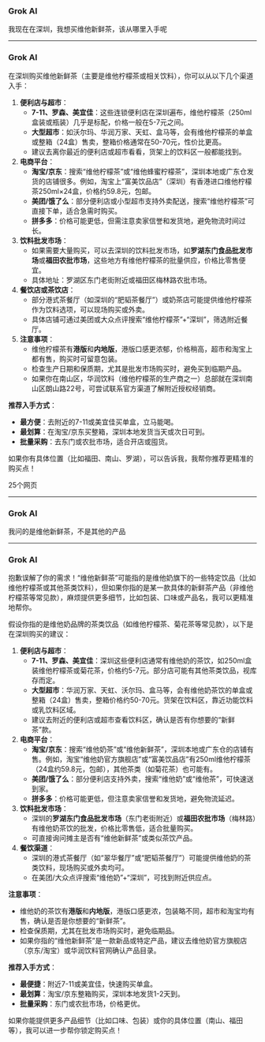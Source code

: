 ### Grok AI

<div class="thinking-container"></div><div class="response-content-markdown [&amp;_a]:text-current [&amp;_a:hover]:text-primary [&amp;_a:hover]:decoration-primary [&amp;_a]:underline [&amp;_a]:decoration-primary/30 [&amp;_a]:underline-offset-2 [&amp;_h2:first-child]:mt-0 [&amp;_h3:first-child]:mt-0 [&amp;_h4:first-child]:mt-0"><p dir="auto" class="break-words" style="white-space: pre-wrap;">我现在在深圳，我想买维他新鲜茶，该从哪里入手呢</p></div><section class="inline-media-container flex flex-col gap-1"></section>

---

### Grok AI

<div class="thinking-container"></div><div class="response-content-markdown [&amp;_a]:text-current [&amp;_a:hover]:text-primary [&amp;_a:hover]:decoration-primary [&amp;_a]:underline [&amp;_a]:decoration-primary/30 [&amp;_a]:underline-offset-2 [&amp;_h2:first-child]:mt-0 [&amp;_h3:first-child]:mt-0 [&amp;_h4:first-child]:mt-0"><p dir="auto" class="break-words" style="white-space: pre-wrap;">在深圳购买维他新鲜茶（主要是维他柠檬茶或相关饮料），你可以从以下几个渠道入手：</p>
<ol dir="auto" class="marker:text-secondary">
<li class="break-words"><strong>便利店与超市</strong>：
<ul dir="auto" class="marker:text-secondary">
<li class="break-words"><strong>7-11、罗森、美宜佳</strong>：这些连锁便利店在深圳遍布，维他柠檬茶（250ml盒装或瓶装）几乎是标配，价格一般在5-7元之间。</li>
<li class="break-words"><strong>大型超市</strong>：如沃尔玛、华润万家、天虹、盒马等，会有维他柠檬茶的单盒或整箱（24盒）售卖，整箱价格通常在50-70元，性价比更高。</li>
<li class="break-words">建议去离你最近的便利店或超市看看，货架上的饮料区一般都能找到。</li>
</ul>
</li>
<li class="break-words"><strong>电商平台</strong>：
<ul dir="auto" class="marker:text-secondary">
<li class="break-words"><strong>淘宝/京东</strong>：搜索“维他柠檬茶”或“维他蜂蜜柠檬茶”，深圳本地或广东仓发货的店铺很多。例如，淘宝上“富美饮品店”（深圳）有香港进口维他柠檬茶250ml×24盒，价格约59.8元，包邮。<a href="https://mobile-phone.taobao.com/chanpin/066824f7a53a726576a055a203c0b63165ab687aca92a89d9fb51c7efbe5b398.html" target="_blank" rel="noopener noreferrer" class="web-search-result-chip focus:outline-none focus-visible:outline-none focus-visible:bg:input rounded-md ml-1 mr-0.5" data-state="closed"><div class="inline-flex align-text-bottom items-center justify-center select-none my-0 rounded-md bg-important border border-card-border opacity-60 grayscale hover:filter-none hover:opacity-100 transition-opacity"><img class="size-[18px] m-0 rounded-md" alt="" src="https://imgs.search.brave.com/DtLUNB-TvJApK2n6GJMogfCYiUrYHGtMlFtXKf11aoc/rs:fit:64:0:0:0/g:ce/aHR0cDovL2Zhdmlj/b25zLnNlYXJjaC5i/cmF2ZS5jb20vaWNv/bnMvOWFmMGU2NGMw/MDFjZjA0ZmFhZjUy/Zjk1YTQwMzFmMzBk/MTRmMWYxMTdjYjM3/YzkzODlkYjE0YWFl/ZmRmMTEzNS9tb2Jp/bGUtcGhvbmUudGFv/YmFvLmNvbS8"></div></a></li>
<li class="break-words"><strong>美团/饿了么</strong>：部分便利店或小型超市支持外卖配送，搜索“维他柠檬茶”可直接下单，适合急需时购买。</li>
<li class="break-words"><strong>拼多多</strong>：价格可能更低，但需注意卖家信誉和发货地，避免物流时间过长。</li>
</ul>
</li>
<li class="break-words"><strong>饮料批发市场</strong>：
<ul dir="auto" class="marker:text-secondary">
<li class="break-words">如果需要大量购买，可以去深圳的饮料批发市场，如<strong>罗湖东门食品批发市场</strong>或<strong>福田农批市场</strong>，这些地方有维他柠檬茶的批量供应，价格比零售便宜。</li>
<li class="break-words">具体地址：罗湖区东门老街附近或福田区梅林路农批市场。</li>
</ul>
</li>
<li class="break-words"><strong>餐饮店或茶饮店</strong>：
<ul dir="auto" class="marker:text-secondary">
<li class="break-words">部分港式茶餐厅（如深圳的“肥韬茶餐厅”）或奶茶店可能提供维他柠檬茶作为饮料选项，可以现场购买或外卖。<a href="https://m.55haitao.com/show/321530/" target="_blank" rel="noopener noreferrer" class="web-search-result-chip focus:outline-none focus-visible:outline-none focus-visible:bg:input rounded-md ml-1 mr-0.5" data-state="closed"><div class="inline-flex align-text-bottom items-center justify-center select-none my-0 rounded-md bg-important border border-card-border opacity-60 grayscale hover:filter-none hover:opacity-100 transition-opacity"><img class="size-[18px] m-0 rounded-md" alt="" src="https://imgs.search.brave.com/APalpYi7oy-0gsXlkGaB7_Y6BMfcAYe8LZ0R_y_QIsU/rs:fit:64:0:0:0/g:ce/aHR0cDovL2Zhdmlj/b25zLnNlYXJjaC5i/cmF2ZS5jb20vaWNv/bnMvOWIyNjIwOWJi/YmVmODcxMDQ3MTdh/YmJhMzBhMjFhMmRl/NjMyYmMzZjg3MDE0/ZjAwOTcxNWRkNGY0/M2VlNGNkZi9tLjU1/aGFpdGFvLmNvbS8"></div></a></li>
<li class="break-words">具体店铺可通过美团或大众点评搜索“维他柠檬茶”+“深圳”，筛选附近餐厅。</li>
</ul>
</li>
<li class="break-words"><strong>注意事项</strong>：
<ul dir="auto" class="marker:text-secondary">
<li class="break-words">维他柠檬茶有<strong>港版</strong>和<strong>内地版</strong>，港版口感更浓郁，价格稍高，超市和淘宝上都有售，购买时可留意包装。</li>
<li class="break-words">检查生产日期和保质期，尤其是批发市场购买时，避免买到临期产品。</li>
<li class="break-words">如果你在南山区，华润饮料（维他柠檬茶的生产商之一）总部就在深圳南山区朗山路22号，可尝试联系官方渠道了解附近授权经销商。<a href="https://www.crbeverage.com/" target="_blank" rel="noopener noreferrer" class="web-search-result-chip focus:outline-none focus-visible:outline-none focus-visible:bg:input rounded-md ml-1 mr-0.5" data-state="closed"><div class="inline-flex align-text-bottom items-center justify-center select-none my-0 rounded-md bg-important border border-card-border opacity-60 grayscale hover:filter-none hover:opacity-100 transition-opacity"><img class="size-[18px] m-0 rounded-md" alt="" src="https://imgs.search.brave.com/GL_VLHSF6nMeyjF6VZQ6mZvlsZpo3Kx9BO9O_ByJVQo/rs:fit:64:0:0:0/g:ce/aHR0cDovL2Zhdmlj/b25zLnNlYXJjaC5i/cmF2ZS5jb20vaWNv/bnMvZjVhZDNkNzNl/NjRiMzMwZTgwN2E4/ZDQ5M2EzNjAxZTYw/YmJlNjdkNTE2OGNh/OGE0ZjcyNWEwOWNi/YmJmYjg3MS93d3cu/Y3JiZXZlcmFnZS5j/b20v"></div></a></li>
</ul>
</li>
</ol>
<p dir="auto" class="break-words" style="white-space: pre-wrap;"><strong>推荐入手方式</strong>：</p>
<ul dir="auto" class="marker:text-secondary">
<li class="break-words"><strong>最方便</strong>：去附近的7-11或美宜佳买单盒，立马能喝。</li>
<li class="break-words"><strong>最划算</strong>：在淘宝/京东买整箱，深圳本地发货当天或次日可到。</li>
<li class="break-words"><strong>批量采购</strong>：去东门或农批市场，适合开店或囤货。</li>
</ul>
<p dir="auto" class="break-words" style="white-space: pre-wrap;">如果你有具体位置（比如福田、南山、罗湖），可以告诉我，我帮你推荐更精准的购买点！</p></div><section class="inline-media-container flex flex-col gap-1"></section><div class="flex gap-2 mt-4"><div class="search-results flex -ml-1 text-sm gap-2 mb-1"><div class="flex flex-row items-center pr-4 py-1 rounded-full cursor-pointer bg-foreground border border-card-border hover:bg-card-hover hover:border-card-border-focus"><div style="z-index: 3;"><div class="align-text-bottom items-center justify-center select-none transition my-0 rounded-md opacity-100 ml-1.5 flex bg-popover overflow-hidden border border-background z-3"><img class="size-[18px] m-0 rounded-md" alt="" src="https://imgs.search.brave.com/CZHx3MYR6wzMpI4CLnmqxWwEB1Bsj39yk1PWWIJfoX8/rs:fit:64:0:0:0/g:ce/aHR0cDovL2Zhdmlj/b25zLnNlYXJjaC5i/cmF2ZS5jb20vaWNv/bnMvNDIxMDExZmZj/YjRkNjM3YWYwMDdl/OTE1NDg2ZmU1ZGZh/MDU4MTFhZTM4MWFl/ZjhmM2U2YmU4NGFl/Mzc4MDdlMC93d3cu/Z3VtaW5nbmMuY29t/Lw"></div></div><div style="z-index: 2;"><div class="align-text-bottom items-center justify-center select-none transition my-0 rounded-md opacity-100 flex bg-popover overflow-hidden border border-background z-2 -ml-2"><img class="size-[18px] m-0 rounded-md" alt="" src="https://imgs.search.brave.com/S-R7ikPf0u3zIxtSHcLMVzsWtzgbFJAvWjDe17p5-lM/rs:fit:64:0:0:0/g:ce/aHR0cDovL2Zhdmlj/b25zLnNlYXJjaC5i/cmF2ZS5jb20vaWNv/bnMvNTUyZDk1MGNl/MTFhZDcyNTgwYzZh/YzU0MmFhZTY4YTAz/YzcwODJlODE2MTc1/NjIyOWViNTk4Mjg2/OWJlMTNhZS9iYWlr/ZS5iYWlkdS5jb20v"></div></div><div style="z-index: 1;"><div class="align-text-bottom items-center justify-center select-none transition my-0 rounded-md opacity-100 flex bg-popover overflow-hidden border border-background z-1 -ml-2"><img class="size-[18px] m-0 rounded-md" alt="" src="https://imgs.search.brave.com/bMccMZkxUtOU8SYNFtKDV4XO-Dbchybb0am4MfPciq8/rs:fit:64:0:0:0/g:ce/aHR0cDovL2Zhdmlj/b25zLnNlYXJjaC5i/cmF2ZS5jb20vaWNv/bnMvNzRmY2EzZDg1/Yjk3ZTQ0MzhkNTQ5/NjFkODQ2ZTM5ZThm/ODY4ZTAyZjA0OGZh/MWZlNTAwOGJhMTg2/MmM5YWFmNS96aGlk/YW8uYmFpZHUuY29t/Lw"></div></div><div class="truncate ml-2">25个网页</div></div></div></div>

---

### Grok AI

<div class="thinking-container"></div><div class="response-content-markdown [&amp;_a]:text-current [&amp;_a:hover]:text-primary [&amp;_a:hover]:decoration-primary [&amp;_a]:underline [&amp;_a]:decoration-primary/30 [&amp;_a]:underline-offset-2 [&amp;_h2:first-child]:mt-0 [&amp;_h3:first-child]:mt-0 [&amp;_h4:first-child]:mt-0"><p dir="auto" class="break-words" style="white-space: pre-wrap;">我问的是维他新鲜茶，不是其他的产品</p></div><section class="inline-media-container flex flex-col gap-1"></section>

---

### Grok AI

<div class="thinking-container"></div><div class="response-content-markdown [&amp;_a]:text-current [&amp;_a:hover]:text-primary [&amp;_a:hover]:decoration-primary [&amp;_a]:underline [&amp;_a]:decoration-primary/30 [&amp;_a]:underline-offset-2 [&amp;_h2:first-child]:mt-0 [&amp;_h3:first-child]:mt-0 [&amp;_h4:first-child]:mt-0"><p dir="auto" class="break-words" style="white-space: pre-wrap;">抱歉误解了你的需求！“维他新鲜茶”可能指的是维他奶旗下的一些特定饮品（比如维他柠檬茶或其他茶类饮料），但如果你指的是某一款具体的新鲜茶产品（非维他柠檬茶等常见款），麻烦提供更多细节，比如包装、口味或产品名，我可以更精准地帮你。</p>
<p dir="auto" class="break-words" style="white-space: pre-wrap;">假设你指的是维他奶品牌的茶类饮品（如维他柠檬茶、菊花茶等常见款），以下是在深圳购买的建议：</p>
<ol dir="auto" class="marker:text-secondary">
<li class="break-words"><strong>便利店与超市</strong>：
<ul dir="auto" class="marker:text-secondary">
<li class="break-words"><strong>7-11、罗森、美宜佳</strong>：深圳这些便利店通常有维他奶的茶饮，如250ml盒装维他柠檬茶或菊花茶，价格约5-7元。部分店可能有其他茶类饮品，视库存而定。</li>
<li class="break-words"><strong>大型超市</strong>：华润万家、天虹、沃尔玛、盒马等，会有维他奶茶饮的单盒或整箱（24盒）售卖，整箱价格约50-70元。货架在饮料区，靠近功能饮料或乳饮料区域。</li>
<li class="break-words">建议去附近的便利店或超市查看饮料区，确认是否有你想要的“新鲜茶”款。</li>
</ul>
</li>
<li class="break-words"><strong>电商平台</strong>：
<ul dir="auto" class="marker:text-secondary">
<li class="break-words"><strong>淘宝/京东</strong>：搜索“维他奶茶”或“维他新鲜茶”，深圳本地或广东仓的店铺有售。例如，淘宝“维他奶官方旗舰店”或“富美饮品店”有250ml维他柠檬茶（24盒约59.8元，包邮），其他茶类（如菊花茶）也可能有。</li>
<li class="break-words"><strong>美团/饿了么</strong>：部分便利店支持外卖，搜索“维他奶”或“维他茶”，可快速送到家。</li>
<li class="break-words"><strong>拼多多</strong>：价格可能更低，但注意卖家信誉和发货地，避免物流延迟。</li>
</ul>
</li>
<li class="break-words"><strong>饮料批发市场</strong>：
<ul dir="auto" class="marker:text-secondary">
<li class="break-words">深圳的<strong>罗湖东门食品批发市场</strong>（东门老街附近）或<strong>福田农批市场</strong>（梅林路）有维他奶茶饮的批发，价格比零售低，适合批量购买。</li>
<li class="break-words">可直接询问摊主是否有“维他新鲜茶”或类似茶饮产品。</li>
</ul>
</li>
<li class="break-words"><strong>餐饮渠道</strong>：
<ul dir="auto" class="marker:text-secondary">
<li class="break-words">深圳的港式茶餐厅（如“翠华餐厅”或“肥韬茶餐厅”）可能提供维他奶的茶类饮料，现场购买或外卖均可。</li>
<li class="break-words">在美团/大众点评搜索“维他奶”+“深圳”，可找到附近供应点。</li>
</ul>
</li>
</ol>
<p dir="auto" class="break-words" style="white-space: pre-wrap;"><strong>注意事项</strong>：</p>
<ul dir="auto" class="marker:text-secondary">
<li class="break-words">维他奶的茶饮有<strong>港版</strong>和<strong>内地版</strong>，港版口感更浓，包装略不同，超市和淘宝均有售，确认是否是你想要的“新鲜茶”。</li>
<li class="break-words">检查保质期，尤其在批发市场购买时，避免临期品。</li>
<li class="break-words">如果你指的“维他新鲜茶”是一款新品或特定产品，建议去维他奶官方旗舰店（京东/淘宝）或华润饮料官网确认产品目录。</li>
</ul>
<p dir="auto" class="break-words" style="white-space: pre-wrap;"><strong>推荐入手方式</strong>：</p>
<ul dir="auto" class="marker:text-secondary">
<li class="break-words"><strong>最便捷</strong>：附近7-11或美宜佳，快速购买单盒。</li>
<li class="break-words"><strong>最划算</strong>：淘宝/京东整箱购买，深圳本地发货1-2天到。</li>
<li class="break-words"><strong>批量采购</strong>：东门或农批市场，价格更优。</li>
</ul>
<p dir="auto" class="break-words" style="white-space: pre-wrap;">如果你能提供更多产品细节（比如口味、包装）或你的具体位置（南山、福田等），我可以进一步帮你锁定购买点！</p></div><section class="inline-media-container flex flex-col gap-1"></section>

